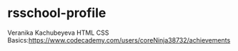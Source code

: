 # rsschool-profile
Veranika Kachubeyeva
HTML CSS Basics:https://www.codecademy.com/users/coreNinja38732/achievements
